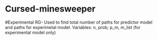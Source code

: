 # Cursed-minesweeper
#Experimental RG- Used to find total number of paths for predictor model and paths for experimetal model. Variables: n, prob; p_m, m_list (for experimental model only)
